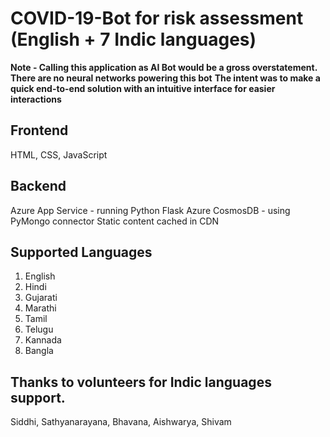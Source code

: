 # COVID-19-Bot for risk assessment (English + 7 Indic languages)

**Note - Calling this application as AI Bot would be a gross overstatement. There are no neural networks powering this bot**
**The intent was to make a quick end-to-end solution with an intuitive interface for easier interactions**

## Frontend
HTML, CSS, JavaScript

## Backend
Azure App Service - running Python Flask
Azure CosmosDB - using PyMongo connector
Static content cached in CDN

## Supported Languages
1. English
2. Hindi
3. Gujarati
4. Marathi
5. Tamil
6. Telugu
7. Kannada
8. Bangla

## Thanks to volunteers for Indic languages support.
Siddhi, Sathyanarayana, Bhavana, Aishwarya, Shivam

